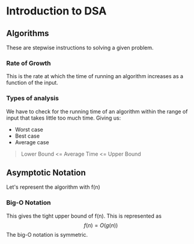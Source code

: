 # Introduction to DSA

## Algorithms
These are stepwise instructions to solving a given problem.

### Rate of Growth
This is the rate at which the time of running an algorithm increases
as a function of the input. 

### Types of analysis
We have to check for the running time of an algorithm within the 
range of input that takes little too much time. Giving us:
- Worst case
- Best case
- Average case

> Lower Bound <= Average Time <= Upper Bound

## Asymptotic Notation
Let's represent the algorithm with f(n)

### Big-O Notation
This gives the tight upper bound of f(n). This is represented as
$$f(n) = O(g(n))$$
The big-O notation is symmetric. 
